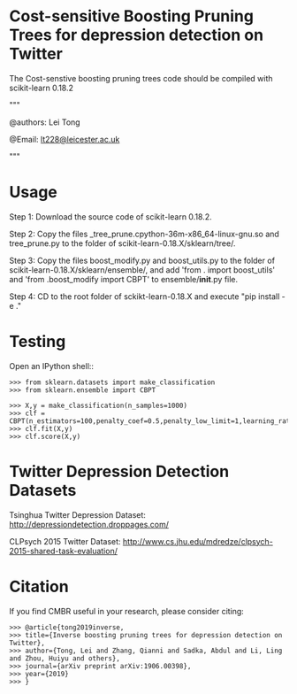 # Cost-sensitive Boosting Pruning Trees for depression detection on Twitter

The Cost-senstive boosting pruning trees code should be compiled with scikit-learn 0.18.2  

""" 

@authors: Lei Tong

@Email: lt228@leicester.ac.uk

""" 

 

Usage 
======= 

 

Step 1: Download the source code of scikit-learn 0.18.2. 

 

Step 2: Copy the files _tree_prune.cpython-36m-x86_64-linux-gnu.so and tree_prune.py to the folder of scikit-learn-0.18.X/sklearn/tree/. 

 

Step 3: Copy the files boost_modify.py and boost_utils.py to the folder of scikit-learn-0.18.X/sklearn/ensemble/, and add 'from . import boost_utils' and 'from .boost_modify import CBPT' to ensemble/__init__.py file. 

 

Step 4: CD to the root folder of sckikt-learn-0.18.X and execute "pip install -e ." 

 

Testing 
======= 

 

Open an IPython shell:: 

 

	>>> from sklearn.datasets import make_classification 
	>>> from sklearn.ensemble import CBPT 

	>>> X,y = make_classification(n_samples=1000)
	>>> clf = CBPT(n_estimators=100,penalty_coef=0.5,penalty_low_limit=1,learning_rate=0.5) 
	>>> clf.fit(X,y) 
	>>> clf.score(X,y)

 

Twitter Depression Detection Datasets 
======= 

Tsinghua Twitter Depression Dataset: http://depressiondetection.droppages.com/

CLPsych 2015 Twitter Dataset: http://www.cs.jhu.edu/mdredze/clpsych-2015-shared-task-evaluation/

Citation 
======= 
If you find CMBR useful in your research, please consider citing:
	
	>>> @article{tong2019inverse,
  	>>> title={Inverse boosting pruning trees for depression detection on Twitter},
  	>>> author={Tong, Lei and Zhang, Qianni and Sadka, Abdul and Li, Ling and Zhou, Huiyu and others},
  	>>> journal={arXiv preprint arXiv:1906.00398},
  	>>> year={2019}
 	>>> }

